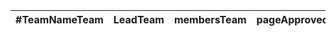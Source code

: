 
| #TeamNameTeam | LeadTeam | membersTeam | pageApproved? |
|---------------|----------|-------------|---------------|
